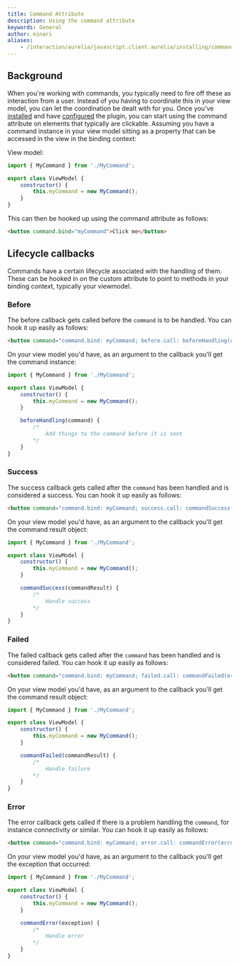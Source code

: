 ```yaml
---
title: Command Attribute
description: Using the command attribute
keywords: General
author: einari
aliases: 
    - /interaction/aurelia/javascript.client.aurelia/installing/command_attribute
---
```

## Background

When you're working with commands, you typically need to fire off these as interaction from a user.
Instead of you having to coordinate this in your view model, you can let the coordination be dealt with for you.
Once you've [installed](../../installing) and have [configured](../../using) the plugin, you can start using
the command attribute on elements that typically are clickable. Assuming you have a command instance in your
view model sitting as a property that can be accessed in the view in the binding context:

View model:

```javascript
import { MyCommand } from './MyCommand';

export class ViewModel {
    constructor() {
        this.myCommand = new MyCommand();
    }
}
```

This can then be hooked up using the command attribute as follows:

```html
<button command.bind="myCommand">Click me</button>
```

## Lifecycle callbacks

Commands have a certain lifecycle associated with the handling of them. These can be hooked in on the custom attribute to point
to methods in your binding context, typically your viewmodel.

### Before

The before callback gets called before the `command` is to be handled. You can hook it up easily as follows:

```html
<button command="command.bind: myCommand; before.call: beforeHandling(command)">Click me</button>
```

On your view model you'd have, as an argument to the callback you'll get the command instance:

```javascript
import { MyCommand } from './MyCommand';

export class ViewModel {
    constructor() {
        this.myCommand = new MyCommand();
    }

    beforeHandling(command) {
        /*
            Add things to the command before it is sent
        */
    }
}
```

### Success

The success callback gets called after the `command` has been handled and is considered a success. You can hook it up easily as follows:

```html
<button command="command.bind: myCommand; success.call: commandSuccess(commandResult)">Click me</button>
```

On your view model you'd have, as an argument to the callback you'll get the command result object:

```javascript
import { MyCommand } from './MyCommand';

export class ViewModel {
    constructor() {
        this.myCommand = new MyCommand();
    }

    commandSuccess(commandResult) {
        /*
            Handle success
        */
    }
}
```

### Failed

The failed callback gets called after the `command` has been handled and is considered failed. You can hook it up easily as follows:

```html
<button command="command.bind: myCommand; failed.call: commandFailed(error)">Click me</button>
```

On your view model you'd have, as an argument to the callback you'll get the command result object:

```javascript
import { MyCommand } from './MyCommand';

export class ViewModel {
    constructor() {
        this.myCommand = new MyCommand();
    }

    commandFailed(commandResult) {
        /*
            Handle failure
        */
    }
}
```

### Error

The error callback gets called if there is a problem handling the `command`, for instance connectivity or similar. You can hook it up easily as follows:

```html
<button command="command.bind: myCommand; error.call: commandError(error)">Click me</button>
```

On your view model you'd have, as an argument to the callback you'll get the exception that occurred:

```javascript
import { MyCommand } from './MyCommand';

export class ViewModel {
    constructor() {
        this.myCommand = new MyCommand();
    }

    commandError(exception) {
        /*
            Handle error
        */
    }
}
```
